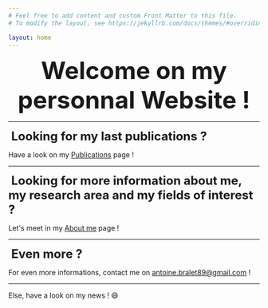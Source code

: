 ```yaml
---
# Feel free to add content and custom Front Matter to this file.
# To modify the layout, see https://jekyllrb.com/docs/themes/#overriding-theme-defaults

layout: home
---
```


**<center><font size = 7> Welcome on my personnal Website ! </font></center>**

--- 

**<font size = 5> Looking for my last publications ? </font>**

Have a look on my [Publications](https://ant89ne.github.io/publications/) page !

---

**<font size = 5> Looking for more information about me, my research area and my fields of interest ? </font>**

Let's meet in my [About me](https://ant89ne.github.io/about/) page !

---

**<font size = 5> Even more ? </font>**

For even more informations, contact me on antoine.bralet89@gmail.com !

---

Else, have a look on my news ! :smile: